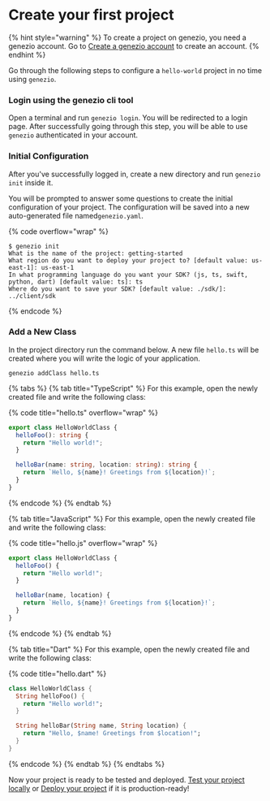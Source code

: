 # Create your first project

{% hint style="warning" %}
To create a project on genezio, you need a genezio account. Go to [Create a genezio account](create-a-genezio-account.md) to create an account.
{% endhint %}

Go through the following steps to configure a `hello-world` project in no time using `genezio`.

### Login using the genezio cli tool

Open a terminal and run `genezio login`. You will be redirected to a login page. After successfully going through this step, you will be able to use `genezio` authenticated in your account.&#x20;

### Initial Configuration

After you've successfully logged in, create a new directory and run `genezio init` inside it.&#x20;

You will be prompted to answer some questions to create the initial configuration of your project. The configuration will be saved into a new auto-generated file named`genezio.yaml`.

{% code overflow="wrap" %}
```
$ genezio init
What is the name of the project: getting-started
What region do you want to deploy your project to? [default value: us-east-1]: us-east-1
In what programming language do you want your SDK? (js, ts, swift, python, dart) [default value: ts]: ts
Where do you want to save your SDK? [default value: ./sdk/]: ../client/sdk
```
{% endcode %}

### Add a New Class

In the project directory run the command below. A new file `hello.ts` will be created where you will write the logic of your application.

```
genezio addClass hello.ts
```

{% tabs %}
{% tab title="TypeScript" %}
For this example, open the newly created file and write the following class:

{% code title="hello.ts" overflow="wrap" %}
```typescript
export class HelloWorldClass {
  helloFoo(): string {
    return "Hello world!";
  }

  helloBar(name: string, location: string): string {
    return `Hello, ${name}! Greetings from ${location}!`;
  }
}
```
{% endcode %}
{% endtab %}

{% tab title="JavaScript" %}
For this example, open the newly created file and write the following class:

{% code title="hello.js" overflow="wrap" %}
```javascript
export class HelloWorldClass {
  helloFoo() {
    return "Hello world!";
  }

  helloBar(name, location) {
    return `Hello, ${name}! Greetings from ${location}!`;
  }
}
```
{% endcode %}
{% endtab %}

{% tab title="Dart" %}
For this example, open the newly created file and write the following class:

{% code title="hello.dart" %}
```dart
class HelloWorldClass {
  String helloFoo() {
    return "Hello world!";
  }

  String helloBar(String name, String location) {
    return "Hello, $name! Greetings from $location!";
  }
}
```
{% endcode %}
{% endtab %}
{% endtabs %}

Now your project is ready to be tested and deployed. [Test your project locally](test-your-project-locally.md) or [Deploy your project](deploy-your-first-project.md) if it is production-ready!

